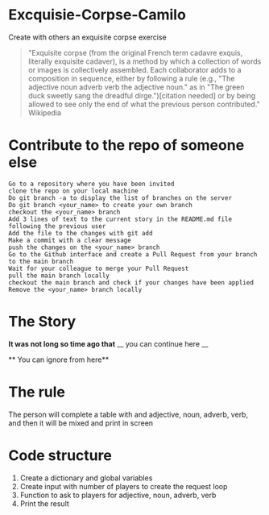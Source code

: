 # Excquisie-Corpse-Camilo
Create with others an exquisite corpse exercise

> "Exquisite corpse (from the original French term cadavre exquis, literally exquisite cadaver), is a method by which a collection of words or images is collectively assembled. Each collaborator adds to a composition in sequence, either by following a rule (e.g., "The adjective noun adverb verb the adjective noun." as in "The green duck sweetly sang the dreadful dirge.")[citation needed] or by being allowed to see only the end of what the previous person contributed." Wikipedia

# Contribute to the repo of someone else

    Go to a repository where you have been invited
    clone the repo on your local machine
    Do git branch -a to display the list of branches on the server
    Do git branch <your_name> to create your own branch
    checkout the <your_name> branch
    Add 3 lines of text to the current story in the README.md file following the previous user
    Add the file to the changes with git add
    Make a commit with a clear message
    push the changes on the <your_name> branch
    Go to the Github interface and create a Pull Request from your branch to the main branch
    Wait for your colleague to merge your Pull Request
    pull the main branch locally
    checkout the main branch and check if your changes have been applied
    Remove the <your_name> branch locally


# The Story

**It was not long so time ago that** __ you can continue here __



** You can ignore from here**

# The rule
The person will complete a table with and adjective, noun, adverb, verb, and then it will be mixed and print in screen

# Code structure
1. Create a dictionary and global variables
2. Create input with number of players to create the request loop
3. Function to ask to players for adjective, noun, adverb, verb
4. Print the result 

